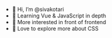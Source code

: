 - 👋 Hi, I’m @sivakotari
- 🌱 Learning Vue & JavaScript in depth
- 👀 More interested in front of frontend
- 💞️ Love to explore more about CSS

<!---
sivakotari/sivakotari is a ✨ special ✨ repository because its `README.md` (this file) appears on your GitHub profile.
You can click the Preview link to take a look at your changes.
--->

